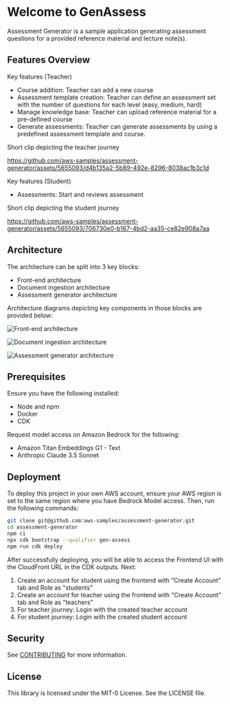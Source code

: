 # Welcome to GenAssess

Assessment Generator is a sample application generating assessment questions for a provided reference material and lecture note(s).

## Features Overview

Key features (Teacher)

- Course addition: Teacher can add a new course
- Assessment template creation: Teacher can define an assessment set with the number of questions for each level (easy, medium, hard)
- Manage knowledge base: Teacher can upload reference material for a pre-defined course
- Generate assessments: Teacher can generate assessments by using a predefined assessment template and course.

Short clip depicting the teacher journey

https://github.com/aws-samples/assessment-generator/assets/5655093/d4b135a2-5b89-492e-8296-8038ac1b3c1d

Key features (Student)

- Assessments: Start and reviews assessment

Short clip depicting the student journey

https://github.com/aws-samples/assessment-generator/assets/5655093/706730e0-b167-4bd2-aa35-ce82e908a7aa

## Architecture

The architecture can be split into 3 key blocks:

- Front-end architecture
- Document ingestion architecture
- Assessment generator architecture

Architecture diagrams depicting key components in those blocks are provided below:

![Front-end architecture](https://github.com/aws-samples/assessment-generator/blob/main/media/Arch-Front-End.png)

![Document ingestion architecture](https://github.com/aws-samples/assessment-generator/blob/main/media/Arch-Document-Ingestion.png)

![Assessment generator architecture](https://github.com/aws-samples/assessment-generator/blob/main/media/Arch-Assessment-Generator.png)

## Prerequisites

Ensure you have the following installed:

- Node and npm
- Docker
- CDK

Request model access on Amazon Bedrock for the following:

- Amazon Titan Embeddings G1 - Text
- Anthropic Claude 3.5 Sonnet

## Deployment

To deploy this project in your own AWS account, ensure your AWS region is set to the same region where you have Bedrock Model access.
Then, run the following commands:

```bash
git clone git@github.com:aws-samples/assessment-generator.git
cd assessment-generator
npm ci
npx cdk bootstrap --qualifier gen-assess
npm run cdk deploy
```

After successfully deploying, you will be able to access the Frontend UI with the CloudFront URL in the CDK outputs.
Next:

1. Create an account for student using the frontend with "Create Account" tab and Role as "students"
2. Create an account for teacher using the frontend with "Create Account" tab and Role as "teachers"
3. For teacher journey: Login with the created teacher account
4. For student journey: Login with the created student account

## Security

See [CONTRIBUTING](CONTRIBUTING.md#security-issue-notifications) for more information.

## License

This library is licensed under the MIT-0 License. See the LICENSE file.
